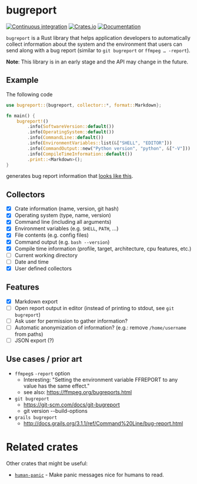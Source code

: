 # bugreport

[![Continuous integration](https://github.com/sharkdp/bugreport/workflows/Build/badge.svg)](https://github.com/sharkdp/bugreport/actions) [![Crates.io](https://img.shields.io/crates/v/bugreport.svg)](https://crates.io/crates/bugreport)
[![Documentation](https://docs.rs/bugreport/badge.svg)](https://docs.rs/bugreport)

`bugreport` is a Rust library that helps application developers to automatically collect
information about the system and the environment that users can send along with a bug
report (similar to `git bugreport` or `ffmpeg … -report`).

**Note**: This library is in an early stage and the API may change in the future.

## Example

The following code
```rust
use bugreport::{bugreport, collector::*, format::Markdown};

fn main() {
    bugreport!()
        .info(SoftwareVersion::default())
        .info(OperatingSystem::default())
        .info(CommandLine::default())
        .info(EnvironmentVariables::list(&["SHELL", "EDITOR"]))
        .info(CommandOutput::new("Python version", "python", &["-V"]))
        .info(CompileTimeInformation::default())
        .print::<Markdown>();
}
```
generates bug report information that [looks like this](example-report.md).


## Collectors

- [x] Crate information (name, version, git hash)
- [x] Operating system (type, name, version)
- [x] Command line (including all arguments)
- [x] Environment variables (e.g. `SHELL`, `PATH`, …)
- [x] File contents (e.g. config files)
- [x] Command output (e.g. `bash --version`)
- [x] Compile time information (profile, target, architecture, cpu features, etc.)
- [ ] Current working directory
- [ ] Date and time
- [x] User defined collectors

## Features

- [x] Markdown export
- [ ] Open report output in editor (instead of printing to stdout, see `git bugreport`)
- [ ] Ask user for permission to gather information?
- [ ] Automatic anonymization of information? (e.g.: remove `/home/username` from paths)
- [ ] JSON export (?)

## Use cases / prior art

- `ffmpeg`s `-report` option
  - Interesting: "Setting the environment variable FFREPORT to any value has the same effect."
  - see also: https://ffmpeg.org/bugreports.html
- `git bugreport`
  - https://git-scm.com/docs/git-bugreport
  - git version --build-options
- `grails bugreport`
  - http://docs.grails.org/3.1.1/ref/Command%20Line/bug-report.html

# Related crates

Other crates that might be useful:

- [`human-panic`](https://crates.io/crates/human-panic) - Make panic messages nice for humans to read.
